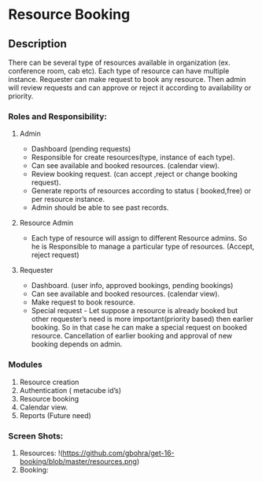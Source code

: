 # Resource Booking

## Description

There can be several type of resources available in organization (ex. conference room, cab etc).
Each type of resource can have multiple instance. Requester can make request to book any resource. Then admin will review requests and can approve or reject it according to availability or priority.

### Roles and Responsibility:

1. Admin
   * Dashboard (pending requests)
   * Responsible for create resources(type, instance of each type).
   * Can see available and booked resources. (calendar view).
   * Review booking request. (can accept ,reject or change booking request).
   * Generate reports of resources according to status ( booked,free) or per resource instance.
   * Admin should be able to see past records.
  
2. Resource Admin
   * Each type of resource will assign to different Resource admins. So he is Responsible to manage a particular type of resources. (Accept, reject request)
  
3. Requester
   * Dashboard. (user info, approved bookings, pending bookings)
   * Can see available and booked resources. (calendar view).
   * Make request to book resource.
   * Special request - Let suppose a resource is already booked but other requester’s need is more  important(priority based) then earlier booking. So in that case he can make a special request on booked resource. Cancellation of earlier booking and approval of new booking depends on admin.
  

### Modules
1. Resource creation
2. Authentication ( metacube id’s)
3. Resource booking
4. Calendar view.
5. Reports (Future need)

### Screen Shots:
1. Resources:
    !(https://github.com/gbohra/get-16-booking/blob/master/resources.png)
2. Booking:
  

